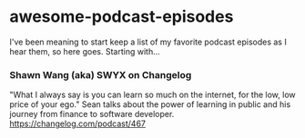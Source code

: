 # awesome-podcast-episodes

I've been meaning to start keep a list of my favorite podcast episodes as I hear
them, so here goes. Starting with...


### Shawn Wang (aka) SWYX on Changelog
"What I always say is you can learn so much on the internet, for the low, low
price of your ego." Sean talks about the power of learning in public and his
journey from finance to software developer.
https://changelog.com/podcast/467

